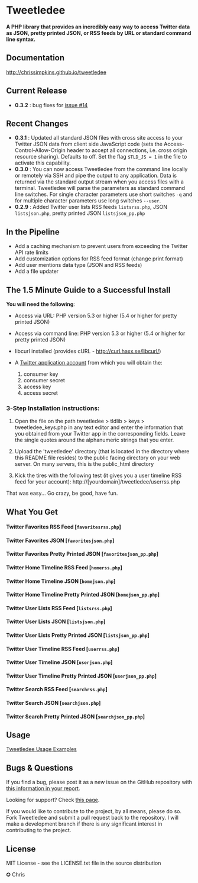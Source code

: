 Tweetledee
==========

**A PHP library that provides an incredibly easy way to access Twitter data as JSON, pretty printed JSON, or RSS feeds by URL or standard command line syntax.**

## Documentation
<a href="http://chrissimpkins.github.io/tweetledee
">http://chrissimpkins.github.io/tweetledee</a>

## Current Release
- <b>0.3.2</b> : bug fixes for [issue #14](https://github.com/chrissimpkins/tweetledee/issues/14)

## Recent Changes
- <b>0.3.1</b> : Updated all standard JSON files with cross site access to your Twitter JSON data from client side JavaScript code (sets the Access-Control-Allow-Origin header to accept all connections, i.e. cross origin resource sharing). Defaults to off.  Set the flag `$TLD_JS = 1` in the file to activate this capability.
- <b>0.3.0</b> : You can now access Tweetledee from the command line locally or remotely via SSH and pipe the output to any application.  Data is returned via the standard output stream when you access files with a terminal.  Tweetledee will parse the parameters as standard command line switches.  For single character parameters use short switches <code>-q</code> and for multiple character parameters use long switches <code>--user</code>.
- <b>0.2.9</b> : Added Twitter user lists RSS feeds <code>listsrss.php</code>, JSON <code>listsjson.php</code>, pretty printed JSON <code>listsjson_pp.php</code>

## In the Pipeline
 - Add a caching mechanism to prevent users from exceeding the Twitter API rate limits
 - Add customization options for RSS feed format (change print format)
 - Add user mentions data type (JSON and RSS feeds)
 - Add a file updater

## The 1.5 Minute Guide to a Successful Install
**You will need the following**:
 - Access via URL: PHP version 5.3 or higher (5.4 or higher for pretty printed JSON)
 - Access via command line: PHP version 5.3 or higher (5.4 or higher for pretty printed JSON)
 - libcurl installed (provides cURL - http://curl.haxx.se/libcurl/)
 - A <a href="https://dev.twitter.com/apps/new">Twitter application account</a> from which you will obtain the:

	1) consumer key
	2) consumer secret
	3) access key
	4) access secret

### 3-Step Installation instructions:

1. Open the file on the path tweetledee > tldlib > keys > tweetledee_keys.php in any text editor and enter the information that you obtained from your Twitter app in the corresponding fields.  Leave the single quotes around the alphanumeric strings that you enter.

2. Upload the 'tweetledee' directory (that is located in the directory where this README file resides) to the public facing directory on your web server.  On many servers, this is the public_html directory

3. Kick the tires with the following test (it gives you a user timeline RSS feed for your account):
	http://[yourdomain]/tweetledee/userrss.php

That was easy... Go crazy, be good, have fun.

## What You Get
#### Twitter Favorites RSS Feed [<code>favoritesrss.php</code>]
#### Twitter Favorites JSON [<code>favoritesjson.php</code>]
#### Twitter Favorites Pretty Printed JSON [<code>favoritesjson_pp.php</code>]
#### Twitter Home Timeline RSS Feed [<code>homerss.php</code>]
#### Twitter Home Timeline JSON [<code>homejson.php</code>]
#### Twitter Home Timeline Pretty Printed JSON [<code>homejson_pp.php</code>]
#### Twitter User Lists RSS Feed [<code>listsrss.php</code>]
#### Twitter User Lists JSON [<code>listsjson.php</code>]
#### Twitter User Lists Pretty Printed JSON [<code>listsjson_pp.php</code>]
#### Twitter User Timeline RSS Feed [<code>userrss.php</code>]
#### Twitter User Timeline JSON [<code>userjson.php</code>]
#### Twitter User Timeline Pretty Printed JSON [<code>userjson_pp.php</code>]
#### Twitter Search RSS Feed [<code>searchrss.php</code>]
#### Twitter Search JSON [<code>searchjson.php</code>]
#### Twitter Search Pretty Printed JSON [<code>searchjson_pp.php</code>]

## Usage
<a href="http://chrissimpkins.github.io/tweetledee/usage.html">Tweetledee Usage Examples</a>

## Bugs & Questions
If you find a bug, please post it as a new issue on the GitHub repository with <a href="http://chrissimpkins.github.io/tweetledee/support.html#bug-reporting">this information in your report</a>.

Looking for support? Check <a href="http://chrissimpkins.github.io/tweetledee/support.html">this page</a>.

If you would like to contribute to the project, by all means, please do so.  Fork Tweetledee and submit a pull request back to the repository.  I will make a development branch if there is any significant interest in contributing to the project.

## License
MIT License - see the LICENSE.txt file in the source distribution

✪ Chris

